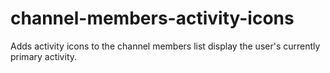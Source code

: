 # channel-members-activity-icons
Adds activity icons to the channel members list display the user's currently primary activity.
